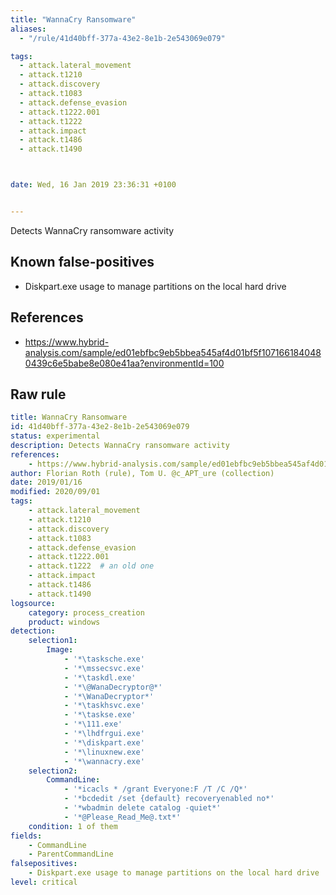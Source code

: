 ```yaml
---
title: "WannaCry Ransomware"
aliases:
  - "/rule/41d40bff-377a-43e2-8e1b-2e543069e079"

tags:
  - attack.lateral_movement
  - attack.t1210
  - attack.discovery
  - attack.t1083
  - attack.defense_evasion
  - attack.t1222.001
  - attack.t1222
  - attack.impact
  - attack.t1486
  - attack.t1490



date: Wed, 16 Jan 2019 23:36:31 +0100


---
```


Detects WannaCry ransomware activity

<!--more-->


## Known false-positives

* Diskpart.exe usage to manage partitions on the local hard drive



## References

* https://www.hybrid-analysis.com/sample/ed01ebfbc9eb5bbea545af4d01bf5f1071661840480439c6e5babe8e080e41aa?environmentId=100


## Raw rule
```yaml
title: WannaCry Ransomware
id: 41d40bff-377a-43e2-8e1b-2e543069e079
status: experimental
description: Detects WannaCry ransomware activity
references:
    - https://www.hybrid-analysis.com/sample/ed01ebfbc9eb5bbea545af4d01bf5f1071661840480439c6e5babe8e080e41aa?environmentId=100
author: Florian Roth (rule), Tom U. @c_APT_ure (collection)
date: 2019/01/16
modified: 2020/09/01
tags:
    - attack.lateral_movement
    - attack.t1210
    - attack.discovery
    - attack.t1083
    - attack.defense_evasion
    - attack.t1222.001
    - attack.t1222  # an old one
    - attack.impact
    - attack.t1486
    - attack.t1490
logsource:
    category: process_creation
    product: windows
detection:
    selection1:
        Image:
            - '*\tasksche.exe'
            - '*\mssecsvc.exe'
            - '*\taskdl.exe'
            - '*\@WanaDecryptor@*'
            - '*\WanaDecryptor*'
            - '*\taskhsvc.exe'
            - '*\taskse.exe'
            - '*\111.exe'
            - '*\lhdfrgui.exe'
            - '*\diskpart.exe'
            - '*\linuxnew.exe'
            - '*\wannacry.exe'
    selection2:
        CommandLine:
            - '*icacls * /grant Everyone:F /T /C /Q*'
            - '*bcdedit /set {default} recoveryenabled no*'
            - '*wbadmin delete catalog -quiet*'
            - '*@Please_Read_Me@.txt*'
    condition: 1 of them
fields:
    - CommandLine
    - ParentCommandLine
falsepositives:
    - Diskpart.exe usage to manage partitions on the local hard drive
level: critical

```
